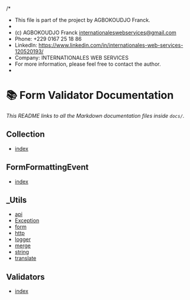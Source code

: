 /*
 * This file is part of the project by AGBOKOUDJO Franck.
 *
 * (c) AGBOKOUDJO Franck <internationaleswebservices@gmail.com>
 * Phone: +229 0167 25 18 86
 * LinkedIn: https://www.linkedin.com/in/internationales-web-services-120520193/
 * Company: INTERNATIONALES WEB SERVICES
 * For more information, please feel free to contact the author.
 * 
# 📚 Form Validator Documentation

_This README links to all the Markdown documentation files inside `docs/`._


  ## Collection
  - [index](./docs/Collection/index.md)

  ## FormFormattingEvent
  - [index](./docs/FormFormattingEvent/index.md)

  ## _Utils
  - [api](./docs/_Utils/api.md)
  - [Exception](./docs/_Utils/Exception.md)
  - [form](./docs/_Utils/form.md)
  - [http](./docs/_Utils/http.md)
  - [logger](./docs/_Utils/logger.md)
  - [merge](./docs/_Utils/merge.md)
  - [string](./docs/_Utils/string.md)
  - [translate](./docs/_Utils/translate.md)

  ## Validators
  - [index](./docs/Validators/index.md)
